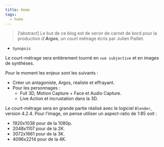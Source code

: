 ```yaml
---
title: Home
tags:
  - home
---
```


>[!abstract] Le but de ce blog est de servir de carnet de bord pour la production d'***Argos***, un court métrage écris par Julien Paillet.

- `Synopsis`

Le court-métrage sera entièrement tourné en `vue subjective` et en images de synthèses.

Pour le moment les enjeux sont les suivants :
- Créer un antagoniste, Argos, réaliste et effrayant.
- Pour les personnages :
	- Full 3D, Motion Capture + Face et Audio Capture.
	- Live Action et incrustation dans la 3D.

Le court-métrage sera en grande partie réalisé avec le logiciel `Blender`, version 4.2.4.
Pour l'image, on pense utiliser un aspect-ratio de 1:85 soit :
- 1920x1038 pour de la 1080p.
- 2048x1107 pour de la 2K.
- 3072x1661 pour de la 3K.
- 4096x2214 pour de la 4K.
